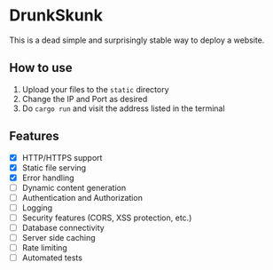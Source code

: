 # DrunkSkunk
This is a dead simple and surprisingly stable way to deploy a website.

## How to use
1. Upload your files to the `static` directory
2. Change the IP and Port as desired
3. Do `cargo run` and visit the address listed in the terminal

## Features
- [x] HTTP/HTTPS support
- [x] Static file serving
- [x] Error handling
- [ ] Dynamic content generation
- [ ] Authentication and Authorization
- [ ] Logging
- [ ] Security features (CORS, XSS protection, etc.)
- [ ] Database connectivity
- [ ] Server side caching
- [ ] Rate limiting
- [ ] Automated tests
